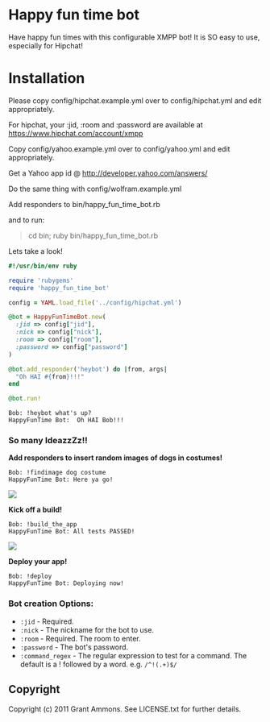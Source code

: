 # Happy fun time bot

Have happy fun times with this configurable XMPP bot!  It is SO easy to use, especially for Hipchat!

# Installation 

Please copy config/hipchat.example.yml over to config/hipchat.yml and edit appropriately.

For hipchat, your :jid, :room and :password are available at https://www.hipchat.com/account/xmpp

Copy config/yahoo.example.yml over to config/yahoo.yml and edit appropriately.

Get a Yahoo app id @ http://developer.yahoo.com/answers/

Do the same thing with config/wolfram.example.yml

Add responders to bin/happy_fun_time_bot.rb

and to run:

>cd bin; ruby bin/happy_fun_time_bot.rb

Lets take a look!

```ruby
#!/usr/bin/env ruby

require 'rubygems'
require 'happy_fun_time_bot'

config = YAML.load_file('../config/hipchat.yml')

@bot = HappyFunTimeBot.new(
  :jid => config["jid"], 
  :nick => config["nick"], 
  :room => config["room"], 
  :password => config["password"]
)

@bot.add_responder('heybot') do |from, args|
  "Oh HAI #{from}!!!"
end

@bot.run!
```

```
Bob: !heybot what's up?
HappyFunTime Bot:  Oh HAI Bob!!!
```

### So many IdeazzZz!!

**Add responders to insert random images of dogs in costumes!**

```
Bob: !findimage dog costume
HappyFunTime Bot: Here ya go!
```
![](http://spoilurpets.com/images/Lobster%20Paws%20Dog%20Costume.JPG)


**Kick off a build!**

```
Bob: !build_the_app
HappyFunTime Bot: All tests PASSED!
```

![](http://thehairpin.com/wp-content/uploads/2010/12/womanpic1001_228x342.jpeg)

**Deploy your app!**

```
Bob: !deploy
HappyFunTime Bot: Deploying now!
```

### Bot creation Options:

* `:jid` - Required.
* `:nick` - The nickname for the bot to use.
* `:room` - Required.  The room to enter.
* `:password` - The bot's password.
* `:command_regex` - The regular expression to test for a command.  The default is a ! followed by a word.  e.g. `/^!(.+)$/`

## Copyright

Copyright (c) 2011 Grant Ammons. See LICENSE.txt for further details.
